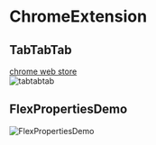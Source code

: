 # ChromeExtension

## TabTabTab
[chrome web store](https://chrome.google.com/webstore/detail/tabtabtab/hfmnidllojimehmfjkclnadpebibhgoi)  
![tabtabtab](https://user-images.githubusercontent.com/44517313/76976560-7a2cc300-6977-11ea-94ca-caa8690918ae.png)

## FlexPropertiesDemo

![FlexPropertiesDemo](https://user-images.githubusercontent.com/44517313/77137435-4786e580-6ab1-11ea-9d35-d822232d29f1.png)